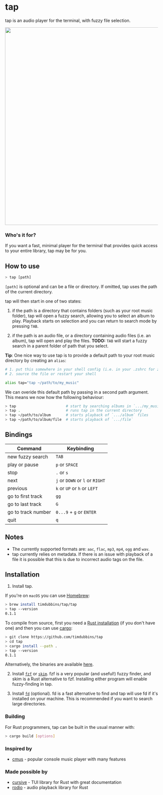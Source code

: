 # tap

tap is an audio player for the terminal, with fuzzy file selection.

<img src="https://github.com/timdubbins/tap/blob/master/doc/tap_screenshot.png" width="650"/>

### Who's it for?

If you want a fast, minimal player for the terminal that provides quick access to your entire library, tap may be for you.

## How to use

```bash
> tap [path]
```

`[path]` is optional and can be a file or directory. If omitted, tap uses the path of the current directory.

tap will then start in one of two states:

1. if the path is a directory that contains folders (such as your root music folder), tap will open a fuzzy search, allowing you to select an album to play. Playback starts on selection and you can return to search mode by pressing `TAB`.

3. if the path is an audio file, or a directory containing audio files (i.e. an album), tap will open and play the files. **TODO:** `TAB` will start a fuzzy search in a parent folder of path that you select.

**Tip**: One nice way to use tap is to provide a default path to your root music directory by creating an `alias`:

``` bash
# 1. put this somewhere in your shell config (i.e. in your .zshrc for zsh users)
# 2. source the file or restart your shell

alias tap="tap ~/path/to/my_music"
```

We can overide this default path by passing in a second path argument. This means we now how the following behaviour:
``` bash
> tap                       # start by searching albums in `.../my_music`
> tap .                     # runs tap in the current directory
> tap ~/path/to/album       # starts playback of `.../album` files
> tap ~/path/to/album/file  # starts playback of `.../file`
```

## Bindings

Command | Keybinding
---|---
new fuzzy search | `TAB`
play or pause | `p` or `SPACE`
stop | `.` or `s`
next | `j` or `DOWN` or `l` or `RIGHT`
previous | `k` or `UP` or `h` or `LEFT`
go to first track | `gg`
go to last track | `G`
go to track number | `0...9` + `g` or `ENTER`
quit | `q`

## Notes

- The currently supported formats are: `aac`, `flac`, `mp3`, `mp4`, `ogg` and `wav`.
- tap currently relies on metadata. If there is an issue with playback of a file it is possible that this is due to incorrect audio tags on the file.

## Installation

1. Install tap.

If you're on `macOS` you can use [Homebrew]():

```bash
> brew install timdubbins/tap/tap
> tap --version
0.1.1
```

To compile from source, first you need a [Rust installation](https://www.rust-lang.org/) (if you don't have one) and then you can use [cargo](https://github.com/rust-lang/cargo):

```bash
> git clone https://github.com/timdubbins/tap
> cd tap
> cargo install --path .
> tap --version
0.1.1
```

Alternatively, the binaries are available [here](https://github.com/timdubbins/tap/releases/tag/v0.1.1).

2. Install [`fzf`](https://github.com/junegunn/fzf) or [`skim`](https://github.com/lotabout/skim). fzf is a very popular (and useful!) fuzzy finder, and skim is a Rust alternative to fzf. Installing either program will enable fuzzy-finding in tap.

3. Install [`fd`]() (optional). fd is a fast alternative to find and tap will use fd if it's installed on your machine. This is recommended if you want to search large directories.

### Building

For Rust programmers, tap can be built in the usual manner with:
```bash
> cargo build [options]
```

### Inspired by

- [cmus](https://github.com/cmus/cmus) - popular console music player with many features

### Made possible by

- [cursive](https://github.com/gyscos/cursive) - TUI library for Rust with great documentation
- [rodio](https://github.com/RustAudio/rodio) - audio playback library for Rust
